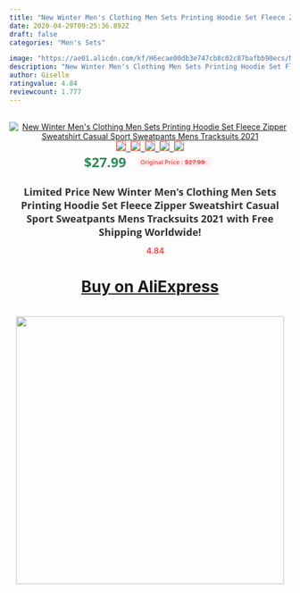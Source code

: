 ```yaml
---
title: "New Winter Men's Clothing Men Sets Printing Hoodie Set Fleece Zipper Sweatshirt Casual Sport Sweatpants Mens Tracksuits 2021"
date: 2020-04-29T09:25:36.892Z
draft: false
categories: "Men's Sets"

image: "https://ae01.alicdn.com/kf/H6ecae00db3e747cb8c02c87bafbb90ecs/New-Winter-Men-s-Clothing-Men-Sets-Printing-Hoodie-Set-Fleece-Zipper-Sweatshirt-Casual-Sport-Sweatpants.jpg"
description: "New Winter Men's Clothing Men Sets Printing Hoodie Set Fleece Zipper Sweatshirt Casual Sport Sweatpants Mens Tracksuits 2021"
author: Giselle
ratingvalue: 4.84
reviewcount: 1.777
---
```

<br>
<div style="text-align: center;">
<a href="https://s.click.aliexpress.com/e/_974pDT" target="_blank" rel="nofollow noopener noreferrer"><img alt="New Winter Men's Clothing Men Sets Printing Hoodie Set Fleece Zipper Sweatshirt Casual Sport Sweatpants Mens Tracksuits 2021" class="magnifier-image" src="https://ae01.alicdn.com/kf/H6ecae00db3e747cb8c02c87bafbb90ecs/New-Winter-Men-s-Clothing-Men-Sets-Printing-Hoodie-Set-Fleece-Zipper-Sweatshirt-Casual-Sport-Sweatpants.jpg_640x640.jpg">
<br>
<img style="border:1px solid salmon" src="https://ae01.alicdn.com/kf/H6ecae00db3e747cb8c02c87bafbb90ecs/New-Winter-Men-s-Clothing-Men-Sets-Printing-Hoodie-Set-Fleece-Zipper-Sweatshirt-Casual-Sport-Sweatpants.jpg_120x120.jpg">&nbsp;&nbsp;<img style="border:1px solid salmon" src="https://ae01.alicdn.com/kf/H80a5e6f108db42609c0a96dc4bf3686ag/New-Winter-Men-s-Clothing-Men-Sets-Printing-Hoodie-Set-Fleece-Zipper-Sweatshirt-Casual-Sport-Sweatpants.jpg_120x120.jpg">&nbsp;&nbsp;<img style="border:1px solid salmon" src="https://ae01.alicdn.com/kf/Hde907d2534554f89b86c3f050f60f706E/New-Winter-Men-s-Clothing-Men-Sets-Printing-Hoodie-Set-Fleece-Zipper-Sweatshirt-Casual-Sport-Sweatpants.jpg_120x120.jpg">&nbsp;&nbsp;<img style="border:1px solid salmon" src="https://ae01.alicdn.com/kf/Hcdb872bb17e74eaabd32808dc876ae20u/New-Winter-Men-s-Clothing-Men-Sets-Printing-Hoodie-Set-Fleece-Zipper-Sweatshirt-Casual-Sport-Sweatpants.jpg_120x120.jpg">&nbsp;&nbsp;<img style="border:1px solid salmon" src="https://ae01.alicdn.com/kf/Hb02ba6bfd67f498d912917b19a7979b2V/New-Winter-Men-s-Clothing-Men-Sets-Printing-Hoodie-Set-Fleece-Zipper-Sweatshirt-Casual-Sport-Sweatpants.jpg_120x120.jpg"></a></div><br0>
<div style="text-align: center;"><span style="background-color: white; border: 0px; box-sizing: border-box; color: seagreen; display: inline-block; font-family: &quot;open sans&quot; , &quot;arial&quot; , &quot;helvetica&quot; , sans-serif , &quot;heiti&quot;; font-size: 24px; font-stretch: inherit; font-weight: 700; line-height: inherit; margin: 0px 10px 0px 0px; padding: 0px; vertical-align: middle;">$27.99 </span>
<span style="background: rgb(255 , 241 , 241); border-radius: 3px; border: 0px; box-sizing: border-box; color: #ff4747; display: inline-block; font-family: inherit; font-size: 12px; font-stretch: inherit; font-style: inherit; font-variant: inherit; font-weight: 600; line-height: inherit; margin: 0px; padding: 2px 5px; transform: scale(0.9); vertical-align: middle;">Original Price : <b style="text-decoration: line-through;">$27.99 </b> &nbsp;&nbsp;</span></div>
<h1 style="color: #333333; display: inline-block; font-family: &quot;open sans&quot; , &quot;arial&quot; , &quot;helvetica&quot; , sans-serif , &quot;heiti&quot;; font-size: 18px; font-stretch: inherit; font-weight: 700; text-align: center;">Limited Price New Winter Men's Clothing Men Sets Printing Hoodie Set Fleece Zipper Sweatshirt Casual Sport Sweatpants Mens Tracksuits 2021 with Free Shipping Worldwide!</h1>
<div style="color: #ff4747; text-align: center;">
<img src="https://4.bp.blogspot.com/-M0ZcTcb-5uY/XleCXlxnR4I/AAAAAAAAAEc/OrjgMkXV1oMQFaCRZj5HQwOCBcu3w1FegCPcBGAYYCw/s1600/star.png" style="height: 15px;">&nbsp;<b>4.84</b></div>
<div class="button_cont" align="center"><a class="buynow_a" href="https://s.click.aliexpress.com/e/_974pDT" target="_blank" rel="nofollow noopener noreferrer"><H1>Buy on AliExpress</H1></a></div><br>
<div class="separator" style="clear: both; text-align: center;">
<img src="https://lh3.googleusercontent.com/-pTy5HemUv9M/XlePHvY0dAI/AAAAAAAAAE4/0nX5iRUoIWY8eMW9Dpxeirr157OZliDIgCLcBGAsYHQ/s1600/badge.gif" width="480">
</div>
